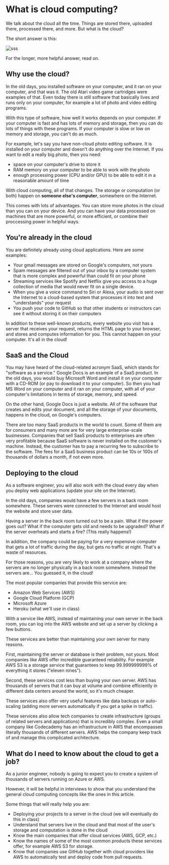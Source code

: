 # What is cloud computing?

We talk about the cloud all the time. Things are stored there, uploaded there, processed there, and more. But what is the cloud?

The short answer is this:

![sss](https://miro.medium.com/max/325/1*el4nHcOQdfHxzzcTC99jDw.png)

For the longer, more helpful answer, read on.

## Why use the cloud?

In the old days, you installed software on your computer, and it ran on your computer, and that was it. The old Atari video game cartridges were examples of that. Even today there is still software that basically lives and runs only on your computer, for example a lot of photo and video editing programs.

With this type of software, how well it works depends on your computer. If your computer is fast and has lots of memory and storage, then you can do lots of things with these programs. If your computer is slow or low on memory and storage, you can't do as much.

For example, let's say you have non-cloud photo editing software. It is installed on your computer and doesn't do anything over the Internet. If you want to edit a really big photo, then you need:

- space on your computer's drive to store it
- RAM memory on your computer to be able to work with the photo
- enough processing power (CPU and/or GPU) to be able to edit it in a reasonable amount of time

With cloud computing, all of that changes. The storage or computation (or both) happen on **someone else's computer**, somewhere on the Internet.

This comes with lots of advantages. You can store more photos in the cloud than you can on your device. And you can have your data processed on machines that are more powerful, or more efficient, or combine their proccessing power in helpful ways.

## You're already in the cloud

You are definitely already using cloud applications. Here are some examples:

- Your gmail messages are stored on Google's computers, not yours
- Spam messages are filtered out of your inbox by a computer system that is more complex and powerful than could fit on your phone
- Streaming services like Spotify and Netflix give you access to a huge collection of media that would never fit on a single device.
- When you give a voice command to Siri or Alexa, your audio is sent over the Internet to a cloud-based system that processes it into text and "understands" your request
- You push your code to GitHub so that other students or instructors can see it without storing it on their computers

In addition to these well-known products, every website you visit has a server that receives your request, returns the HTML page to your browser, and stores and computes information for you. This cannot happen on your computer. It's all in the cloud!

## SaaS and the Cloud

You may have heard of the cloud-related acronym SaaS, which stands for "software as a service." Google Docs is an example of a SaaS product. In the old days, you would buy Microsoft Word and install it on your computer with a CD-ROM (or pay to download it to your computer). So then you had MS Word on your computer and it ran on your computer, with all of your computer's limitations in terms of storage, memory, and speed.

On the other hand, Google Docs is just a website. All of the software that creates and edits your document, and all the storage of your documents, happens in the cloud, on Google's computers.

There are too many SaaS products in the world to count. Some of them are for consumers and many more are for very large enterprise-scale businesses. Companies that sell SaaS products to enterprises are often very profitable because SaaS software is never installed on the customer's machine. Instead, the customer has to pay a recurring fee to subscribe to the software. The fees for a SaaS business product can be 10s or 100s of thousands of dollars a month, if not even more.

## Deploying to the cloud

As a software engineer, you will also work with the cloud every day when you deploy web applications (update your site on the Internet).

In the old days, companies would have a few servers in a back room somewhere. These servers were connected to the Internet and would host the website and store user data.

Having a server in the back room turned out to be a pain. What if the power goes out? What if the computer gets old and needs to be upgraded? What if the server overheats and starts a fire? (This really happens!)

In addition, the company could be paying for a very expensive computer that gets a lot of traffic during the day, but gets no traffic at night. That's a waste of resources.

For those reasons, you are very likely to work at a company where the servers are no longer physically in a back room somewhere. Instead the servers are... You guessed it, in the cloud!

The most popular companies that provide this service are:

- Amazon Web Services (AWS)
- Google Cloud Platform (GCP)
- Microsoft Azure
- Heroku (what we'll use in class)

With a service like AWS, instead of maintaining your own server in the back room, you can log into the AWS website and set up a server by clicking a few buttons.

These services are better than maintaining your own server for many reasons.

First, maintaining the server or database is their problem, not yours. Most companies like AWS offer incredible guaranteed reliability. For example AWS S3 is a storage service that guarantees to keep 99.999999999% of everything it stores ("eleven nines").

Second, these services cost less than buying your own server. AWS has thousands of servers that it can buy at volume and combine efficiently in different data centers around the world, so it's much cheaper.

These services also offer very useful features like data backups or auto-scaling (adding more servers automatically if you get a spike in traffic).

These services also allow tech companies to create infrastructure (groups of related servers and applications) that is incredibly complex. Even a small company like Codecademy has an infrastructure in AWS that encompasses literally thousands of different servers. AWS helps the company keep track of and manage this complicated architecture.

## What do I need to know about the cloud to get a job?

As a junior engineer, nobody is going to expect you to create a system of thousands of servers running on Azure or AWS.

However, it will be helpful in interviews to show that you understand the general cloud computing concepts like the ones in this article.

Some things that will really help you are:

- Deploying your projects to a server in the cloud (we will eventually do this in class)
- Understand that servers live in the cloud and that most of the user's storage and computation is done in the cloud
- Know the main companies that offer cloud services (AWS, GCP, etc.)
- Know the names of some of the most common products these services offer, for example AWS S3 for storage.
- Know that companies use GitHub together with cloud providers like AWS to automatically test and deploy code from pull requests.

